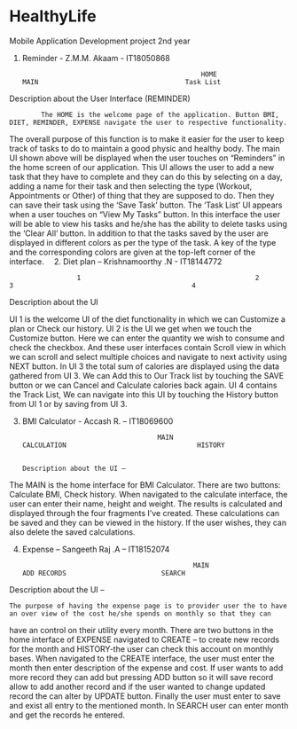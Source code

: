 # HealthyLife
Mobile Application Development project 2nd year

1.	Reminder - Z.M.M. Akaam  - IT18050868

                                                     
                                                     HOME                                    MAIN                                     Task List

Description about the User Interface (REMINDER)	

            The HOME is the welcome page of the application. Button BMI, DIET, REMINDER, EXPENSE navigate the user to respective functionality.
The overall purpose of this function is to make it easier for the user to keep track of tasks to do to maintain a good physic and healthy body.
The main UI shown above will be displayed when the user touches on “Reminders” in the home screen of our application. 
This UI allows the user to add a new task that they have to complete and they can do this by selecting on a day, adding a name for their task 
and then selecting the type (Workout, Appointments or Other) of thing that they are supposed to do. 
Then they can save their task using the ‘Save Task’ button. The ‘Task List’ UI appears when a user touches on “View My Tasks” button. 
In this interface the user will be able to view his tasks and he/she has the ability to delete tasks using the ‘Clear All’ button. 
In addition to that the tasks saved by the user are displayed in different colors as per the type of the task. A key of the type and the
corresponding colors are given at the top-left corner of the interface. 
2.	Diet plan – Krishnamoorthy  .N - IT18144772

                                                  
                     1                                            2                                             3                                             4

Description about the UI
                       
UI 1 is the welcome UI of the diet functionality in which we can Customize a plan or Check our history.
UI 2 is the UI we get when we touch the Customize button. Here we can enter the quantity we wish to consume and check the checkbox. 
And these user interfaces contain Scroll view in which we can scroll and select multiple choices and navigate to next activity using NEXT button. 
In UI 3 the total sum of calories are displayed using the data gathered from UI 3. We can Add this to Our Track list by touching the SAVE button 
or we can Cancel and Calculate calories back again. 
UI 4 contains the Track List, We can navigate into this UI by touching the History button from UI 1 or by saving from UI 3.




3.	BMI Calculator - Accash R. – IT18069600

                                          MAIN                                     CALCULATION                                 HISTORY


        Description about the UI – 

The MAIN is the home interface for BMI Calculator. There are two buttons: Calculate BMI, Check history.
When navigated to the calculate interface, the user can enter their name, height and weight. 
The results is calculated and displayed through the four fragments I’ve created.
These calculations can be saved and they can be viewed in the history. 
If the user wishes, they can also delete the saved calculations.

4.	Expense  – Sangeeth Raj .A – IT18152074

                                                
                                                   MAIN                                 ADD RECORDS                        SEARCH

Description about the UI – 

	The purpose of having the expense page is to provider user the to have an over view of the cost he/she spends on monthly so that they can 
  have an control on their utility every month. 
  There are two buttons in the home interface of EXPENSE navigated to CREATE – to create new records for the month and HISTORY-the user can
  check this account on monthly bases. 
  When navigated to the CREATE interface, the user must enter the month then enter description of the expense and cost. 
  If user wants to add more record they can add but pressing ADD button so it will save record allow to add another record and if the user 
  wanted to change updated record the can alter by UPDATE button. 
  Finally the user must enter to save and exist all entry to the mentioned month. 
  In SEARCH user can enter month and get the records he entered.

